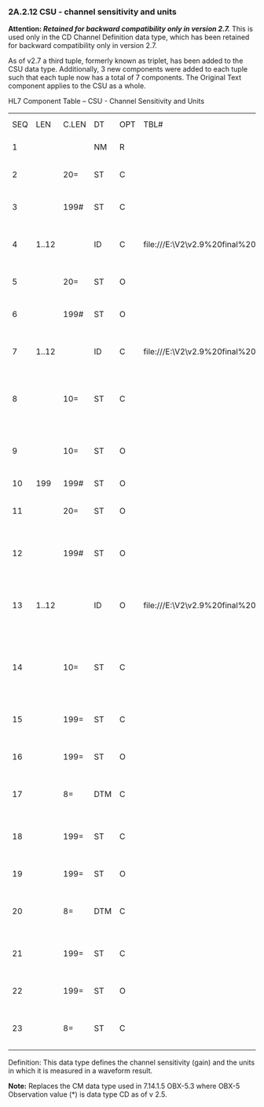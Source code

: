 ### 2A.2.12 CSU - channel sensitivity and units

**Attention: _Retained for backward compatibility only in version 2.7._** This is used only in the CD Channel Definition data type, which has been retained for backward compatibility only in version 2.7.

As of v2.7 a third tuple, formerly known as triplet, has been added to the CSU data type. Additionally, 3 new components were added to each tuple such that each tuple now has a total of 7 components. The Original Text component applies to the CSU as a whole.

HL7 Component Table – CSU - Channel Sensitivity and Units

|     |     |     |     |     |     |     |     |     |
| --- | --- | --- | --- | --- | --- | --- | --- | --- |
| SEQ | LEN | C.LEN | DT | OPT | TBL# | COMPONENT NAME | COMMENTS | SEC.REF. |
| 1 |  |  | NM | R |  | Channel Sensitivity |  | 2A.2.47 |
| 2 |  | 20= | ST | C |  | Unit of Measure Identifier |  | 2A.2.76 |
| 3 |  | 199# | ST | C |  | Unit of Measure Description |  | 2A.2.76 |
| 4 | 1..12 |  | ID | C | file:///E:\V2\v2.9%20final%20Nov%20from%20Frank\V29_CH02C_Tables.docx#HL70396[0396] | Unit of Measure Coding System |  | 2A.2.35 |
| 5 |  | 20= | ST | O |  | Alternate Unit of Measure Identifier |  | 2A.2.76 |
| 6 |  | 199# | ST | O |  | Alternate Unit of Measure Description |  | 2A.2.76 |
| 7 | 1..12 |  | ID | C | file:///E:\V2\v2.9%20final%20Nov%20from%20Frank\V29_CH02C_Tables.docx#HL70396[0396] | Alternate Unit of Measure Coding System |  | 2A.2.35 |
| 8 |  | 10= | ST | C |  | Unit of Measure Coding System Version ID |  | 2A.2.76 |
| 9 |  | 10= | ST | O |  | Alternate Unit of Measure Coding System Version ID |  | 2A.2.76 |
| 10 | 199 | 199# | ST | O |  | Original Text |  | 2A.2.76 |
| 11 |  | 20= | ST | O |  | Second Alternate Unit of Measure Identifier |  | 2A.2.76 |
| 12 |  | 199# | ST | O |  | Second Alternate Unit of Measure Text |  | 2A.2.76 |
| 13 | 1..12 |  | ID | O | file:///E:\V2\v2.9%20final%20Nov%20from%20Frank\V29_CH02C_Tables.docx#HL70396[0396] | Name of Second Alternate Unit of Measure Coding System |  | 2A.2.35 |
| 14 |  | 10= | ST | C |  | Second Alternate Unit of Measure Coding System Version ID |  | 2A.2.76 |
| 15 |  | 199= | ST | C |  | Unit of Measure Coding System OID |  | 2A.2.76 |
| 16 |  | 199= | ST | O |  | Unit of Measure Value Set OID |  | 2A.2.76 |
| 17 |  | 8= | DTM | C |  | Unit of Measure Value Set Version ID |  | 2A.2.76 |
| 18 |  | 199= | ST | C |  | Alternate Unit of Measure Coding System OID |  | 2A.2.76 |
| 19 |  | 199= | ST | O |  | Alternate Unit of Measure Value Set OID |  | 2A.2.76 |
| 20 |  | 8= | DTM | C |  | Alternate Unit of Measure Value Set Version ID |  | 2A.2.76 |
| 21 |  | 199= | ST | C |  | Alternate Unit of Measure Coding System OID |  | 2A.2.76 |
| 22 |  | 199= | ST | O |  | Alternate Unit of Measure Value Set OID |  | 2A.2.76 |
| 23 |  | 8= | ST | C |  | Alternate Unit of Measure Value Set Version ID |  | 2A.2.76 |

Definition: This data type defines the channel sensitivity (gain) and the units in which it is measured in a waveform result.

**Note:** Replaces the CM data type used in 7.14.1.5 OBX-5.3 where OBX-5 Observation value (*) is data type CD as of v 2.5.

